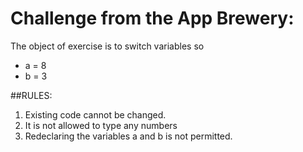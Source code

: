 # Challenge from the App Brewery:

The object of exercise is to switch variables so 

 * a = 8
 * b = 3

##RULES:

1. Existing code cannot be changed.
2. It is not allowed to type any numbers
3. Redeclaring the variables a and b is not permitted. 